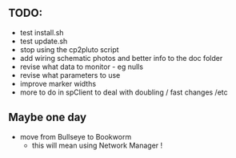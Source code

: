 ## TODO:

- test install.sh
- test update.sh
- stop using the cp2pluto script
- add wiring schematic photos and better info to the doc folder
- revise what data to monitor - eg nulls
- revise what parameters to use
- improve marker widths
- more to do in spClient to deal with doubling / fast changes /etc

## Maybe one day

- move from Bullseye to Bookworm
    - this will mean using Network Manager !
